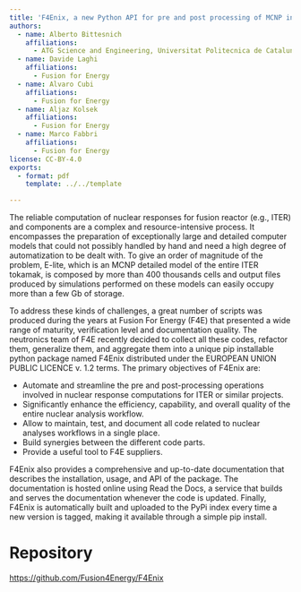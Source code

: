 ```yaml
---
title: 'F4Enix, a new Python API for pre and post processing of MCNP inputs and outputs'
authors:
  - name: Alberto Bittesnich
    affiliations:
      - ATG Science and Engineering, Universitat Politecnica de Catalunya
  - name: Davide Laghi
    affiliations:
      - Fusion for Energy
  - name: Alvaro Cubi
    affiliations:
      - Fusion for Energy
  - name: Aljaz Kolsek
    affiliations:
      - Fusion for Energy
  - name: Marco Fabbri
    affiliations:
      - Fusion for Energy
license: CC-BY-4.0
exports:
  - format: pdf
    template: ../../template

---
```


The reliable computation of nuclear responses for fusion reactor (e.g., ITER) and components are a complex and resource-intensive process. It encompasses the preparation of exceptionally large and detailed computer models that could not possibly handled by hand and need a high degree of automatization to be dealt with. To give an order of magnitude of the problem, E-lite, which is an MCNP detailed model of the entire ITER tokamak, is composed by more than 400 thousands cells and output files produced by simulations performed on these models can easily occupy more than a few Gb of storage.

To address these kinds of challenges, a great number of scripts was produced during the years at Fusion For Energy (F4E) that presented a wide range of maturity, verification level and documentation quality. The neutronics team of F4E recently decided to collect all these codes, refactor them, generalize them, and aggregate them into a unique pip installable python package named F4Enix distributed under the EUROPEAN UNION PUBLIC LICENCE v. 1.2 terms. The primary objectives of F4Enix are:
- Automate and streamline the pre and post-processing operations involved in nuclear response computations for ITER or similar projects.
- Significantly enhance the efficiency, capability, and overall quality of the entire nuclear analysis workflow.
- Allow to maintain, test, and document all code related to nuclear analyses workflows in a single place.
- Build synergies between the different code parts.
- Provide a useful tool to F4E suppliers.

F4Enix also provides a comprehensive and up-to-date documentation that describes the installation, usage, and API of the package. The documentation is hosted online using Read the Docs, a service that builds and serves the documentation whenever the code is updated. Finally, F4Enix is automatically built and uploaded to the PyPi index every time a new version is tagged, making it available through a simple pip install.

# Repository
https://github.com/Fusion4Energy/F4Enix

